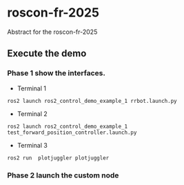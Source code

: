 # roscon-fr-2025
Abstract for the roscon-fr-2025

## Execute the demo

### Phase 1 show the interfaces.

- Terminal 1
```
ros2 launch ros2_control_demo_example_1 rrbot.launch.py
```

- Terminal 2
```
ros2 launch ros2_control_demo_example_1 test_forward_position_controller.launch.py
```

- Terminal 3
```
ros2 run  plotjuggler plotjuggler
```

### Phase 2 launch the custom node

